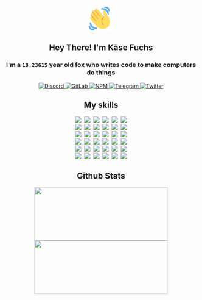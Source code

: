 <div><p align=center><img src=./resources/images/wave.gif width=64px height=64px></p><h2 align=center>Hey There! I'm Käse Fuchs</h2><h3 align=center>I'm a <code>18.23615</code> year old fox who writes code to make computers do things</h3><p align=center><a href=https://discord.com/users/507526681125322772><img alt=Discord src="https://img.shields.io/badge/Discord-5865F2?logo=discord&logoColor=white&style=flat-square#e6511d28f294404de2787e281fe44f7b"> </a><a href=https://gitlab.com/kasefuchs><img alt=GitLab src="https://img.shields.io/badge/GitLab-330F63?logo=gitlab&logoColor=white&style=flat-square#e6511d28f294404de2787e281fe44f7b"> </a><a href=https://npmjs.com/~kasefuchs><img alt=NPM src="https://img.shields.io/badge/NPM-CB3837?logo=npm&logoColor=white&style=flat-square#e6511d28f294404de2787e281fe44f7b"> </a><a href=https://t.me/kasefuchs><img alt=Telegram src="https://img.shields.io/badge/Telegram-2CA5E0?logo=telegram&logoColor=white&style=flat-square#e6511d28f294404de2787e281fe44f7b"> </a><a href=https://twitter.com/kasefuchs><img alt=Twitter src="https://img.shields.io/badge/Twitter-1DA1F2?logo=twitter&logoColor=white&style=flat-square#e6511d28f294404de2787e281fe44f7b"></a></p><h2 align=center>My skills</h2><p align=center><a href=https://aws.amazon.com/ ><picture><source srcset="https://skillicons.dev/icons?i=aws&theme=dark#e6511d28f294404de2787e281fe44f7b" media="(prefers-color-scheme: dark)"><source srcset="https://skillicons.dev/icons?i=aws&theme=light#e6511d28f294404de2787e281fe44f7b" media="(prefers-color-scheme: light), (prefers-color-scheme: no-preference)"><img src="https://skillicons.dev/icons?i=aws&theme=light#e6511d28f294404de2787e281fe44f7b"></picture></a>&nbsp;&nbsp;<a href=https://en.wikipedia.org/wiki/Bash_(Unix_shell)><picture><source srcset="https://skillicons.dev/icons?i=bash&theme=dark#e6511d28f294404de2787e281fe44f7b" media="(prefers-color-scheme: dark)"><source srcset="https://skillicons.dev/icons?i=bash&theme=light#e6511d28f294404de2787e281fe44f7b" media="(prefers-color-scheme: light), (prefers-color-scheme: no-preference)"><img src="https://skillicons.dev/icons?i=bash&theme=light#e6511d28f294404de2787e281fe44f7b"></picture></a>&nbsp;&nbsp;<a href=https://discord.com/developers/docs><picture><source srcset="https://skillicons.dev/icons?i=bots&theme=dark#e6511d28f294404de2787e281fe44f7b" media="(prefers-color-scheme: dark)"><source srcset="https://skillicons.dev/icons?i=bots&theme=light#e6511d28f294404de2787e281fe44f7b" media="(prefers-color-scheme: light), (prefers-color-scheme: no-preference)"><img src="https://skillicons.dev/icons?i=bots&theme=light#e6511d28f294404de2787e281fe44f7b"></picture></a>&nbsp;&nbsp;<a href=https://www.cloudflare.com/ ><picture><source srcset="https://skillicons.dev/icons?i=cloudflare&theme=dark#e6511d28f294404de2787e281fe44f7b" media="(prefers-color-scheme: dark)"><source srcset="https://skillicons.dev/icons?i=cloudflare&theme=light#e6511d28f294404de2787e281fe44f7b" media="(prefers-color-scheme: light), (prefers-color-scheme: no-preference)"><img src="https://skillicons.dev/icons?i=cloudflare&theme=light#e6511d28f294404de2787e281fe44f7b"></picture></a>&nbsp;&nbsp;<a href=https://en.wikipedia.org/wiki/CSS><picture><source srcset="https://skillicons.dev/icons?i=css&theme=dark#e6511d28f294404de2787e281fe44f7b" media="(prefers-color-scheme: dark)"><source srcset="https://skillicons.dev/icons?i=css&theme=light#e6511d28f294404de2787e281fe44f7b" media="(prefers-color-scheme: light), (prefers-color-scheme: no-preference)"><img src="https://skillicons.dev/icons?i=css&theme=light#e6511d28f294404de2787e281fe44f7b"></picture></a>&nbsp;&nbsp;<a href=https://www.docker.com/ ><picture><source srcset="https://skillicons.dev/icons?i=docker&theme=dark#e6511d28f294404de2787e281fe44f7b" media="(prefers-color-scheme: dark)"><source srcset="https://skillicons.dev/icons?i=docker&theme=light#e6511d28f294404de2787e281fe44f7b" media="(prefers-color-scheme: light), (prefers-color-scheme: no-preference)"><img src="https://skillicons.dev/icons?i=docker&theme=light#e6511d28f294404de2787e281fe44f7b"></picture></a><br><a href=https://www.electronjs.org/ ><picture><source srcset="https://skillicons.dev/icons?i=electron&theme=dark#e6511d28f294404de2787e281fe44f7b" media="(prefers-color-scheme: dark)"><source srcset="https://skillicons.dev/icons?i=electron&theme=light#e6511d28f294404de2787e281fe44f7b" media="(prefers-color-scheme: light), (prefers-color-scheme: no-preference)"><img src="https://skillicons.dev/icons?i=electron&theme=light#e6511d28f294404de2787e281fe44f7b"></picture></a>&nbsp;&nbsp;<a href=https://expressjs.com/ ><picture><source srcset="https://skillicons.dev/icons?i=express&theme=dark#e6511d28f294404de2787e281fe44f7b" media="(prefers-color-scheme: dark)"><source srcset="https://skillicons.dev/icons?i=express&theme=light#e6511d28f294404de2787e281fe44f7b" media="(prefers-color-scheme: light), (prefers-color-scheme: no-preference)"><img src="https://skillicons.dev/icons?i=express&theme=light#e6511d28f294404de2787e281fe44f7b"></picture></a>&nbsp;&nbsp;<a href=https://www.figma.com/ ><picture><source srcset="https://skillicons.dev/icons?i=figma&theme=dark#e6511d28f294404de2787e281fe44f7b" media="(prefers-color-scheme: dark)"><source srcset="https://skillicons.dev/icons?i=figma&theme=light#e6511d28f294404de2787e281fe44f7b" media="(prefers-color-scheme: light), (prefers-color-scheme: no-preference)"><img src="https://skillicons.dev/icons?i=figma&theme=light#e6511d28f294404de2787e281fe44f7b"></picture></a>&nbsp;&nbsp;<a href=https://firebase.google.com/ ><picture><source srcset="https://skillicons.dev/icons?i=firebase&theme=dark#e6511d28f294404de2787e281fe44f7b" media="(prefers-color-scheme: dark)"><source srcset="https://skillicons.dev/icons?i=firebase&theme=light#e6511d28f294404de2787e281fe44f7b" media="(prefers-color-scheme: light), (prefers-color-scheme: no-preference)"><img src="https://skillicons.dev/icons?i=firebase&theme=light#e6511d28f294404de2787e281fe44f7b"></picture></a>&nbsp;&nbsp;<a href=https://flask.palletsprojects.com/ ><picture><source srcset="https://skillicons.dev/icons?i=flask&theme=dark#e6511d28f294404de2787e281fe44f7b" media="(prefers-color-scheme: dark)"><source srcset="https://skillicons.dev/icons?i=flask&theme=light#e6511d28f294404de2787e281fe44f7b" media="(prefers-color-scheme: light), (prefers-color-scheme: no-preference)"><img src="https://skillicons.dev/icons?i=flask&theme=light#e6511d28f294404de2787e281fe44f7b"></picture></a>&nbsp;&nbsp;<a href=https://cloud.google.com/ ><picture><source srcset="https://skillicons.dev/icons?i=gcp&theme=dark#e6511d28f294404de2787e281fe44f7b" media="(prefers-color-scheme: dark)"><source srcset="https://skillicons.dev/icons?i=gcp&theme=light#e6511d28f294404de2787e281fe44f7b" media="(prefers-color-scheme: light), (prefers-color-scheme: no-preference)"><img src="https://skillicons.dev/icons?i=gcp&theme=light#e6511d28f294404de2787e281fe44f7b"></picture></a><br><a href=https://git-scm.com/ ><picture><source srcset="https://skillicons.dev/icons?i=git&theme=dark#e6511d28f294404de2787e281fe44f7b" media="(prefers-color-scheme: dark)"><source srcset="https://skillicons.dev/icons?i=git&theme=light#e6511d28f294404de2787e281fe44f7b" media="(prefers-color-scheme: light), (prefers-color-scheme: no-preference)"><img src="https://skillicons.dev/icons?i=git&theme=light#e6511d28f294404de2787e281fe44f7b"></picture></a>&nbsp;&nbsp;<a href=https://github.com/ ><picture><source srcset="https://skillicons.dev/icons?i=github&theme=dark#e6511d28f294404de2787e281fe44f7b" media="(prefers-color-scheme: dark)"><source srcset="https://skillicons.dev/icons?i=github&theme=light#e6511d28f294404de2787e281fe44f7b" media="(prefers-color-scheme: light), (prefers-color-scheme: no-preference)"><img src="https://skillicons.dev/icons?i=github&theme=light#e6511d28f294404de2787e281fe44f7b"></picture></a>&nbsp;&nbsp;<a href=https://gitlab.com/ ><picture><source srcset="https://skillicons.dev/icons?i=gitlab&theme=dark#e6511d28f294404de2787e281fe44f7b" media="(prefers-color-scheme: dark)"><source srcset="https://skillicons.dev/icons?i=gitlab&theme=light#e6511d28f294404de2787e281fe44f7b" media="(prefers-color-scheme: light), (prefers-color-scheme: no-preference)"><img src="https://skillicons.dev/icons?i=gitlab&theme=light#e6511d28f294404de2787e281fe44f7b"></picture></a>&nbsp;&nbsp;<a href=https://www.heroku.com/ ><picture><source srcset="https://skillicons.dev/icons?i=heroku&theme=dark#e6511d28f294404de2787e281fe44f7b" media="(prefers-color-scheme: dark)"><source srcset="https://skillicons.dev/icons?i=heroku&theme=light#e6511d28f294404de2787e281fe44f7b" media="(prefers-color-scheme: light), (prefers-color-scheme: no-preference)"><img src="https://skillicons.dev/icons?i=heroku&theme=light#e6511d28f294404de2787e281fe44f7b"></picture></a>&nbsp;&nbsp;<a href=https://en.wikipedia.org/wiki/HTML><picture><source srcset="https://skillicons.dev/icons?i=html&theme=dark#e6511d28f294404de2787e281fe44f7b" media="(prefers-color-scheme: dark)"><source srcset="https://skillicons.dev/icons?i=html&theme=light#e6511d28f294404de2787e281fe44f7b" media="(prefers-color-scheme: light), (prefers-color-scheme: no-preference)"><img src="https://skillicons.dev/icons?i=html&theme=light#e6511d28f294404de2787e281fe44f7b"></picture></a>&nbsp;&nbsp;<a href=https://en.wikipedia.org/wiki/JavaScript><picture><source srcset="https://skillicons.dev/icons?i=js&theme=dark#e6511d28f294404de2787e281fe44f7b" media="(prefers-color-scheme: dark)"><source srcset="https://skillicons.dev/icons?i=js&theme=light#e6511d28f294404de2787e281fe44f7b" media="(prefers-color-scheme: light), (prefers-color-scheme: no-preference)"><img src="https://skillicons.dev/icons?i=js&theme=light#e6511d28f294404de2787e281fe44f7b"></picture></a><br><a href=https://en.wikipedia.org/wiki/Linux><picture><source srcset="https://skillicons.dev/icons?i=linux&theme=dark#e6511d28f294404de2787e281fe44f7b" media="(prefers-color-scheme: dark)"><source srcset="https://skillicons.dev/icons?i=linux&theme=light#e6511d28f294404de2787e281fe44f7b" media="(prefers-color-scheme: light), (prefers-color-scheme: no-preference)"><img src="https://skillicons.dev/icons?i=linux&theme=light#e6511d28f294404de2787e281fe44f7b"></picture></a>&nbsp;&nbsp;<a href=https://mui.com/ ><picture><source srcset="https://skillicons.dev/icons?i=materialui&theme=dark#e6511d28f294404de2787e281fe44f7b" media="(prefers-color-scheme: dark)"><source srcset="https://skillicons.dev/icons?i=materialui&theme=light#e6511d28f294404de2787e281fe44f7b" media="(prefers-color-scheme: light), (prefers-color-scheme: no-preference)"><img src="https://skillicons.dev/icons?i=materialui&theme=light#e6511d28f294404de2787e281fe44f7b"></picture></a>&nbsp;&nbsp;<a href=https://en.wikipedia.org/wiki/Markdown><picture><source srcset="https://skillicons.dev/icons?i=md&theme=dark#e6511d28f294404de2787e281fe44f7b" media="(prefers-color-scheme: dark)"><source srcset="https://skillicons.dev/icons?i=md&theme=light#e6511d28f294404de2787e281fe44f7b" media="(prefers-color-scheme: light), (prefers-color-scheme: no-preference)"><img src="https://skillicons.dev/icons?i=md&theme=light#e6511d28f294404de2787e281fe44f7b"></picture></a>&nbsp;&nbsp;<a href=https://www.mongodb.com/ ><picture><source srcset="https://skillicons.dev/icons?i=mongodb&theme=dark#e6511d28f294404de2787e281fe44f7b" media="(prefers-color-scheme: dark)"><source srcset="https://skillicons.dev/icons?i=mongodb&theme=light#e6511d28f294404de2787e281fe44f7b" media="(prefers-color-scheme: light), (prefers-color-scheme: no-preference)"><img src="https://skillicons.dev/icons?i=mongodb&theme=light#e6511d28f294404de2787e281fe44f7b"></picture></a>&nbsp;&nbsp;<a href=https://www.mysql.com/ ><picture><source srcset="https://skillicons.dev/icons?i=mysql&theme=dark#e6511d28f294404de2787e281fe44f7b" media="(prefers-color-scheme: dark)"><source srcset="https://skillicons.dev/icons?i=mysql&theme=light#e6511d28f294404de2787e281fe44f7b" media="(prefers-color-scheme: light), (prefers-color-scheme: no-preference)"><img src="https://skillicons.dev/icons?i=mysql&theme=light#e6511d28f294404de2787e281fe44f7b"></picture></a>&nbsp;&nbsp;<a href=https://nextjs.org/ ><picture><source srcset="https://skillicons.dev/icons?i=nextjs&theme=dark#e6511d28f294404de2787e281fe44f7b" media="(prefers-color-scheme: dark)"><source srcset="https://skillicons.dev/icons?i=nextjs&theme=light#e6511d28f294404de2787e281fe44f7b" media="(prefers-color-scheme: light), (prefers-color-scheme: no-preference)"><img src="https://skillicons.dev/icons?i=nextjs&theme=light#e6511d28f294404de2787e281fe44f7b"></picture></a><br><a href=https://nodejs.org/en/ ><picture><source srcset="https://skillicons.dev/icons?i=nodejs&theme=dark#e6511d28f294404de2787e281fe44f7b" media="(prefers-color-scheme: dark)"><source srcset="https://skillicons.dev/icons?i=nodejs&theme=light#e6511d28f294404de2787e281fe44f7b" media="(prefers-color-scheme: light), (prefers-color-scheme: no-preference)"><img src="https://skillicons.dev/icons?i=nodejs&theme=light#e6511d28f294404de2787e281fe44f7b"></picture></a>&nbsp;&nbsp;<a href=https://www.postgresql.org/ ><picture><source srcset="https://skillicons.dev/icons?i=postgres&theme=dark#e6511d28f294404de2787e281fe44f7b" media="(prefers-color-scheme: dark)"><source srcset="https://skillicons.dev/icons?i=postgres&theme=light#e6511d28f294404de2787e281fe44f7b" media="(prefers-color-scheme: light), (prefers-color-scheme: no-preference)"><img src="https://skillicons.dev/icons?i=postgres&theme=light#e6511d28f294404de2787e281fe44f7b"></picture></a>&nbsp;&nbsp;<a href=https://learn.microsoft.com/en-us/powershell/ ><picture><source srcset="https://skillicons.dev/icons?i=powershell&theme=dark#e6511d28f294404de2787e281fe44f7b" media="(prefers-color-scheme: dark)"><source srcset="https://skillicons.dev/icons?i=powershell&theme=light#e6511d28f294404de2787e281fe44f7b" media="(prefers-color-scheme: light), (prefers-color-scheme: no-preference)"><img src="https://skillicons.dev/icons?i=powershell&theme=light#e6511d28f294404de2787e281fe44f7b"></picture></a>&nbsp;&nbsp;<a href=https://www.python.org/ ><picture><source srcset="https://skillicons.dev/icons?i=py&theme=dark#e6511d28f294404de2787e281fe44f7b" media="(prefers-color-scheme: dark)"><source srcset="https://skillicons.dev/icons?i=py&theme=light#e6511d28f294404de2787e281fe44f7b" media="(prefers-color-scheme: light), (prefers-color-scheme: no-preference)"><img src="https://skillicons.dev/icons?i=py&theme=light#e6511d28f294404de2787e281fe44f7b"></picture></a>&nbsp;&nbsp;<a href=https://www.raspberrypi.org/ ><picture><source srcset="https://skillicons.dev/icons?i=raspberrypi&theme=dark#e6511d28f294404de2787e281fe44f7b" media="(prefers-color-scheme: dark)"><source srcset="https://skillicons.dev/icons?i=raspberrypi&theme=light#e6511d28f294404de2787e281fe44f7b" media="(prefers-color-scheme: light), (prefers-color-scheme: no-preference)"><img src="https://skillicons.dev/icons?i=raspberrypi&theme=light#e6511d28f294404de2787e281fe44f7b"></picture></a>&nbsp;&nbsp;<a href=https://reactjs.org/ ><picture><source srcset="https://skillicons.dev/icons?i=react&theme=dark#e6511d28f294404de2787e281fe44f7b" media="(prefers-color-scheme: dark)"><source srcset="https://skillicons.dev/icons?i=react&theme=light#e6511d28f294404de2787e281fe44f7b" media="(prefers-color-scheme: light), (prefers-color-scheme: no-preference)"><img src="https://skillicons.dev/icons?i=react&theme=light#e6511d28f294404de2787e281fe44f7b"></picture></a><br><a href=https://redux.js.org/ ><picture><source srcset="https://skillicons.dev/icons?i=redux&theme=dark#e6511d28f294404de2787e281fe44f7b" media="(prefers-color-scheme: dark)"><source srcset="https://skillicons.dev/icons?i=redux&theme=light#e6511d28f294404de2787e281fe44f7b" media="(prefers-color-scheme: light), (prefers-color-scheme: no-preference)"><img src="https://skillicons.dev/icons?i=redux&theme=light#e6511d28f294404de2787e281fe44f7b"></picture></a>&nbsp;&nbsp;<a href=https://en.wikipedia.org/wiki/Regular_expression><picture><source srcset="https://skillicons.dev/icons?i=regex&theme=dark#e6511d28f294404de2787e281fe44f7b" media="(prefers-color-scheme: dark)"><source srcset="https://skillicons.dev/icons?i=regex&theme=light#e6511d28f294404de2787e281fe44f7b" media="(prefers-color-scheme: light), (prefers-color-scheme: no-preference)"><img src="https://skillicons.dev/icons?i=regex&theme=light#e6511d28f294404de2787e281fe44f7b"></picture></a>&nbsp;&nbsp;<a href=https://en.wikipedia.org/wiki/Sass_(stylesheet_language)><picture><source srcset="https://skillicons.dev/icons?i=sass&theme=dark#e6511d28f294404de2787e281fe44f7b" media="(prefers-color-scheme: dark)"><source srcset="https://skillicons.dev/icons?i=sass&theme=light#e6511d28f294404de2787e281fe44f7b" media="(prefers-color-scheme: light), (prefers-color-scheme: no-preference)"><img src="https://skillicons.dev/icons?i=sass&theme=light#e6511d28f294404de2787e281fe44f7b"></picture></a>&nbsp;&nbsp;<a href=https://www.typescriptlang.org/ ><picture><source srcset="https://skillicons.dev/icons?i=ts&theme=dark#e6511d28f294404de2787e281fe44f7b" media="(prefers-color-scheme: dark)"><source srcset="https://skillicons.dev/icons?i=ts&theme=light#e6511d28f294404de2787e281fe44f7b" media="(prefers-color-scheme: light), (prefers-color-scheme: no-preference)"><img src="https://skillicons.dev/icons?i=ts&theme=light#e6511d28f294404de2787e281fe44f7b"></picture></a>&nbsp;&nbsp;<a href=https://unity.com/ ><picture><source srcset="https://skillicons.dev/icons?i=unity&theme=dark#e6511d28f294404de2787e281fe44f7b" media="(prefers-color-scheme: dark)"><source srcset="https://skillicons.dev/icons?i=unity&theme=light#e6511d28f294404de2787e281fe44f7b" media="(prefers-color-scheme: light), (prefers-color-scheme: no-preference)"><img src="https://skillicons.dev/icons?i=unity&theme=light#e6511d28f294404de2787e281fe44f7b"></picture></a>&nbsp;&nbsp;<a href=https://workers.cloudflare.com/ ><picture><source srcset="https://skillicons.dev/icons?i=workers&theme=dark#e6511d28f294404de2787e281fe44f7b" media="(prefers-color-scheme: dark)"><source srcset="https://skillicons.dev/icons?i=workers&theme=light#e6511d28f294404de2787e281fe44f7b" media="(prefers-color-scheme: light), (prefers-color-scheme: no-preference)"><img src="https://skillicons.dev/icons?i=workers&theme=light#e6511d28f294404de2787e281fe44f7b"></picture></a><br></p><h2 align=center>Github Stats</h2><p align=center><picture><source srcset="https://github-readme-stats-kasefuchs.vercel.app/api/?count_private=true&hide_border=true&hide_rank=true&line_height=20&hide_title=true&username=Kasefuchs&theme=dark#e6511d28f294404de2787e281fe44f7b" media="(prefers-color-scheme: dark)"><source srcset="https://github-readme-stats-kasefuchs.vercel.app/api/?count_private=true&hide_border=true&hide_rank=true&line_height=20&hide_title=true&username=Kasefuchs&theme=light#e6511d28f294404de2787e281fe44f7b" media="(prefers-color-scheme: light), (prefers-color-scheme: no-preference)"><img align=middle width=350 height=140 src="https://github-readme-stats-kasefuchs.vercel.app/api/?count_private=true&hide_border=true&hide_rank=true&line_height=20&hide_title=true&username=Kasefuchs&theme=light#e6511d28f294404de2787e281fe44f7b"></picture><picture><source srcset="https://github-readme-stats-kasefuchs.vercel.app/api/top-langs/?count_private=true&hide_border=true&layout=compact&username=Kasefuchs&theme=dark#e6511d28f294404de2787e281fe44f7b" media="(prefers-color-scheme: dark)"><source srcset="https://github-readme-stats-kasefuchs.vercel.app/api/top-langs/?count_private=true&hide_border=true&layout=compact&username=Kasefuchs&theme=light#e6511d28f294404de2787e281fe44f7b" media="(prefers-color-scheme: light), (prefers-color-scheme: no-preference)"><img align=middle width=350 height=140 src="https://github-readme-stats-kasefuchs.vercel.app/api/top-langs/?count_private=true&hide_border=true&layout=compact&username=Kasefuchs&theme=light#e6511d28f294404de2787e281fe44f7b"></picture></p><img src="https://hit.yhype.me/github/profile?user_id=64592097#e6511d28f294404de2787e281fe44f7b" alt=""></div>
